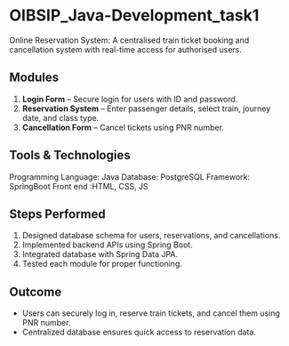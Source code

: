 # OIBSIP_Java-Development_task1
Online Reservation System:
A centralised train ticket booking and cancellation system with real-time access for authorised users.

## Modules
1. **Login Form** – Secure login for users with ID and password.
2. **Reservation System** – Enter passenger details, select train, journey date, and class type.
3. **Cancellation Form** – Cancel tickets using PNR number.

## Tools & Technologies
  Programming Language: Java
  Database: PostgreSQL
  Framework: SpringBoot
  Front end :HTML, CSS, JS 

  ## Steps Performed
1. Designed database schema for users, reservations, and cancellations.
2. Implemented backend APIs using Spring Boot.
3. Integrated database with Spring Data JPA.
4. Tested each module for proper functioning.

## Outcome
- Users can securely log in, reserve train tickets, and cancel them using PNR number.
- Centralized database ensures quick access to reservation data.
